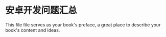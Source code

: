 # 安卓开发问题汇总

This file file serves as your book's preface, a great place to describe your book's content and ideas.
